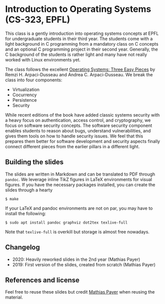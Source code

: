 # Introduction to Operating Systems (CS-323, EPFL)

This class is a gently introduction into operating systems concepts at EPFL for undergraduate students in their third year.
The students come with a light background in C programming from a mandatory class on C concepts and an optional C programming project in their second year.
Generally, the C background of the students is rather light and many have not really worked with Linux environments yet.

The class follows the excellent [Operating Systems: Three Easy Pieces](https://pages.cs.wisc.edu/~remzi/OSTEP/) by Remzi H. Arpaci-Dusseau and Andrea C. Arpaci-Dusseau.
We break the class into four components:

* Virtualization
* Cocurrency
* Persistence
* Security

While recent editions of the book have added classic systems security with a heavy focus on authentication, access control, and cryptography, we focus on software security concepts.
The software security component enables students to reason about bugs, understand vulnerabilities, and gives them tools on how to handle security issues.
We feel that this prepares them better for software development and security aspects finally connect different pieces from the earlier pillars in a different light.


## Building the slides

The slides are written in Markdown and can be translated to PDF through `pandoc`.
We leverage inline TikZ figures in LaTeX environments for visual figures.
If you have the necessary packages installed, you can create the slides through a hearty

```
$ make

```

If your LaTeX and pandoc environments are not on par, you may have to install the following:

```
$ sudo apt install pandoc graphviz dot2tex texlive-full

```

Note that `texlive-full` is overkill but storage is almost free nowadays.


## Changelog

* 2020: Heavily reworked slides in the 2nd year (Mathias Payer)
* 2019: First version of the slides, created from scratch (Mathias Payer)


## References and license

Feel free to reuse these slides but credit [Mathias Payer](https://nebelwelt.net) when reusing the material.